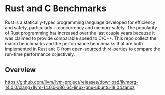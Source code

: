 # Rust and C Benchmarks
Rust is a statically-typed programming language developed for efficiency and safety, particularly in concurrency and memory safety. The popularity of Rust programming has increased over the last couple years because it was claimed to provide comparable speed to C/C++. This repo collect the macro benchmarks and the performance benchmarks that are both implemented in Rust and C from open-sourced third-parties to compare the run-time performance objectively.
## Overview
https://github.com/llvm/llvm-project/releases/download/llvmorg-14.0.0/clang+llvm-14.0.0-x86_64-linux-gnu-ubuntu-18.04.tar.xz

